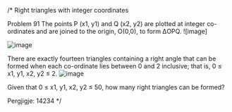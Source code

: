
/*   Right triangles with integer coordinates
 
Problem 91
The points P (x1, y1) and Q (x2, y2) are plotted at integer co-ordinates and are joined to the origin, O(0,0), to form ΔOPQ.
![image]

![image](https://user-images.githubusercontent.com/61479363/233240696-0fef1a5a-603a-4301-a6ec-19371b2916ba.png)

There are exactly fourteen triangles containing a right angle that can be formed when each co-ordinate lies between 0 and 2 inclusive; that is,
0 ≤ x1, y1, x2, y2 ≤ 2.
![image](https://user-images.githubusercontent.com/61479363/233240595-4836048b-48c3-4f5f-8d6d-2fdde72371fa.png)

Given that 0 ≤ x1, y1, x2, y2 ≤ 50, how many right triangles can be formed?


Pergjigje:  14234   */
